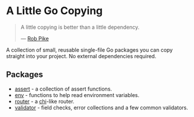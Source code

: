 # A Little Go Copying


> A little copying is better than a little dependency.
>
> — [Rob Pike](https://www.youtube.com/watch?v=PAAkCSZUG1c&t=568s)

A collection of small, reusable single-file Go packages you can copy
straight into your project. No external dependencies required.

## Packages

- [assert](./assert) - a collection of assert functions.
- [env](./env) - functions to help read environment variables.
- [router](./router) - a [chi](https://github.com/go-chi/chi)-like router.
- [validator](./validator/) - field checks, error collections and a few common validators.